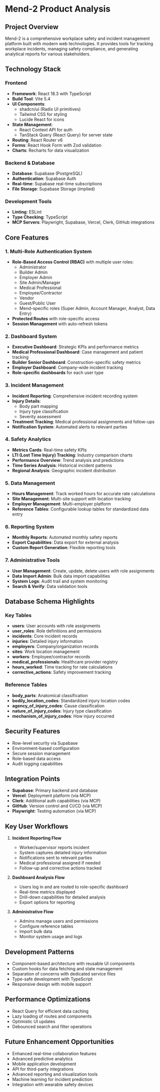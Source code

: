 # Mend-2 Product Analysis

## Project Overview
Mend-2 is a comprehensive workplace safety and incident management platform built with modern web technologies. It provides tools for tracking workplace incidents, managing safety compliance, and generating analytical reports for various stakeholders.

## Technology Stack

### Frontend
- **Framework**: React 18.3 with TypeScript
- **Build Tool**: Vite 5.4
- **UI Components**: 
  - shadcn/ui (Radix UI primitives)
  - Tailwind CSS for styling
  - Lucide React for icons
- **State Management**: 
  - React Context API for auth
  - TanStack Query (React Query) for server state
- **Routing**: React Router v6
- **Forms**: React Hook Form with Zod validation
- **Charts**: Recharts for data visualization

### Backend & Database
- **Database**: Supabase (PostgreSQL)
- **Authentication**: Supabase Auth
- **Real-time**: Supabase real-time subscriptions
- **File Storage**: Supabase Storage (implied)

### Development Tools
- **Linting**: ESLint
- **Type Checking**: TypeScript
- **MCP Servers**: Playwright, Supabase, Vercel, Clerk, GitHub integrations

## Core Features

### 1. Multi-Role Authentication System
- **Role-Based Access Control (RBAC)** with multiple user roles:
  - Administrator
  - Builder Admin
  - Employer Admin
  - Site Admin/Manager
  - Medical Professional
  - Employee/Contractor
  - Vendor
  - Guest/Public User
  - Mend-specific roles (Super Admin, Account Manager, Analyst, Data Entry)
- **Protected Routes** with role-specific access
- **Session Management** with auto-refresh tokens

### 2. Dashboard System
- **Executive Dashboard**: Strategic KPIs and performance metrics
- **Medical Professional Dashboard**: Case management and patient tracking
- **Builder Senior Dashboard**: Construction-specific safety metrics
- **Employer Dashboard**: Company-wide incident tracking
- **Role-specific dashboards** for each user type

### 3. Incident Management
- **Incident Reporting**: Comprehensive incident recording system
- **Injury Details**: 
  - Body part mapping
  - Injury type classification
  - Severity assessment
- **Treatment Tracking**: Medical professional assignments and follow-ups
- **Notification System**: Automated alerts to relevant parties

### 4. Safety Analytics
- **Metrics Cards**: Real-time safety KPIs
- **LTI (Lost Time Injury) Tracking**: Industry comparison charts
- **Performance Overview**: Trend analysis and predictions
- **Time Series Analysis**: Historical incident patterns
- **Regional Analysis**: Geographic incident distribution

### 5. Data Management
- **Hours Management**: Track worked hours for accurate rate calculations
- **Site Management**: Multi-site support with location tracking
- **Employer Management**: Multi-employer platform
- **Reference Tables**: Configurable lookup tables for standardized data entry

### 6. Reporting System
- **Monthly Reports**: Automated monthly safety reports
- **Export Capabilities**: Data export for external analysis
- **Custom Report Generation**: Flexible reporting tools

### 7. Administrative Tools
- **User Management**: Create, update, delete users with role assignments
- **Data Import Admin**: Bulk data import capabilities
- **System Logs**: Audit trail and system monitoring
- **Search & Verify**: Data validation tools

## Database Schema Highlights

### Key Tables
- **users**: User accounts with role assignments
- **user_roles**: Role definitions and permissions
- **incidents**: Core incident records
- **injuries**: Detailed injury information
- **employers**: Company/organization records
- **sites**: Work location management
- **workers**: Employee/contractor records
- **medical_professionals**: Healthcare provider registry
- **hours_worked**: Time tracking for rate calculations
- **corrective_actions**: Safety improvement tracking

### Reference Tables
- **body_parts**: Anatomical classification
- **bodily_location_codes**: Standardized injury location codes
- **agency_of_injury_codes**: Cause classification
- **nature_of_injury_codes**: Injury type classification
- **mechanism_of_injury_codes**: How injury occurred

## Security Features
- Row-level security via Supabase
- Environment-based configuration
- Secure session management
- Role-based data access
- Audit logging capabilities

## Integration Points
- **Supabase**: Primary backend and database
- **Vercel**: Deployment platform (via MCP)
- **Clerk**: Additional auth capabilities (via MCP)
- **GitHub**: Version control and CI/CD (via MCP)
- **Playwright**: Testing automation (via MCP)

## Key User Workflows

1. **Incident Reporting Flow**
   - Worker/supervisor reports incident
   - System captures detailed injury information
   - Notifications sent to relevant parties
   - Medical professional assigned if needed
   - Follow-up and corrective actions tracked

2. **Dashboard Analysis Flow**
   - Users log in and are routed to role-specific dashboard
   - Real-time metrics displayed
   - Drill-down capabilities for detailed analysis
   - Export options for reporting

3. **Administrative Flow**
   - Admins manage users and permissions
   - Configure reference tables
   - Import bulk data
   - Monitor system usage and logs

## Development Patterns
- Component-based architecture with reusable UI components
- Custom hooks for data fetching and state management
- Separation of concerns with dedicated service files
- Type-safe development with TypeScript
- Responsive design with mobile support

## Performance Optimizations
- React Query for efficient data caching
- Lazy loading of routes and components
- Optimistic UI updates
- Debounced search and filter operations

## Future Enhancement Opportunities
- Enhanced real-time collaboration features
- Advanced predictive analytics
- Mobile application development
- API for third-party integrations
- Advanced reporting and visualization tools
- Machine learning for incident prediction
- Integration with wearable safety devices